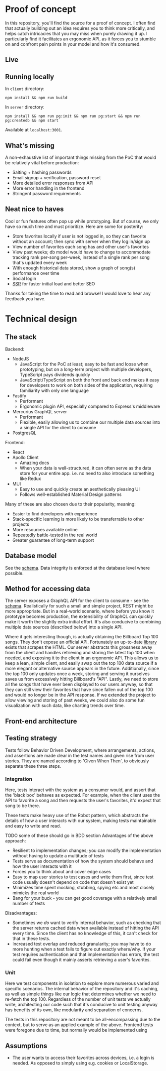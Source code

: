 # Proof of concept
In this repository, you'll find the source for a proof of concept. I often find that actually building out an idea requires you to think more critically, and helps catch intricacies that you may miss when purely drawing it up. I particularly find it facilitates an ergonomic API, as it forces you to stumble on and confront pain points in your model and how it's consumed.

## Live

## Running locally
In `client` directory:

`npm install && npm run build`

In `server` directory:

`npm install && npm run pg:init && npm run pg:start && npm run pg:createdb && npm start`

Available at `localhost:3001`.


## What's missing
A non-exhaustive list of important things missing from the PoC that would be relatively vital before production:
- Salting + hashing passwords
- Email signup + verification, password reset
- More detailed error responses from API
- More error handling in the frontend
- Stringent password requirements

## Neat nice to haves
Cool or fun features often pop up while prototyping. But of course, we only have so much time and must prioritize. Here are some for posterity:
- Store favorites locally if user is not logged in, so they can favorite without an account; then sync with server when they log in/sign up
- View number of favorites each song has and other user's favorites
- View past weeks; db model would have to change to accommodate tracking rank per-song per-week, instead of a single rank per song that's updated every week
- With enough historical data stored, show a graph of song(s) performance over time
- Social login
- [SSR](https://github.com/fastify/fastify-vite) for faster initial load and better SEO

Thanks for taking the time to read and browse! I would love to hear any feedback you have.

# Technical design

## The stack
Backend:
- NodeJS
	- JavaScript for the PoC at least; easy to be fast and loose when prototyping, but on a long-term project with multiple developers, TypeScript pays dividends quickly
	- JavaScript/TypeScript on both the front and back end makes it easy for developers to work on both sides of the application, requiring familiarity with only one language
- Fastify
	- Performant
	- Ergonomic plugin API, especially compared to Express's middleware
- Mercurius GraphQL server 
	- Performant
	- Flexible, easily allowing us to combine our multiple data sources into a single API for the client to consume
- PostgresQL

Frontend:
- React
- Apollo Client
	- Amazing docs
	- When your data is well-structured, it can often serve as the data store for your entire app. i.e. no need to also introduce something like Redux
- MUI
	- Easy to use and quickly create an aesthetically pleasing UI
	- Follows well-established Material Design patterns

Many of these are also chosen due to their popularity, meaning:
- Easier to find developers with experience
- Stack-specific learning is more likely to be transferrable to other projects
- More resources available online
- Repeatedly battle-tested in the real world
- Greater guarantee of long-term support
	
## Database model
See the [schema](/server/sql/migrations/1_create-initial-schema.sql). Data integrity is enforced at the database level where possible.

## Method for accessing data
The server exposes a GraphQL API for the client to consume - see the [schema](/server/gql/schema.gql). Realistically for such a small and simple project, REST might be more appropriate. But in a real-world scenario, where before you know it prototype becomes production, the extensibility of GraphQL can quickly make it worth the slightly extra initial effort.  It's also conducive to combining multiple data sources (described below) into a single API.

Where it gets interesting though, is actually obtaining the Billboard Top 100 songs. They don't expose an official API. Fortunately an up-to-date [library](https://github.com/darthbatman/billboard-top-100) exists that scrapes the HTML. Our server abstracts this grossness away from the client and handles retrieving and storing the latest top 100 when needed, and exposing it to the client in an ergonomic API. This allows us to keep a lean, simple client, and easily swap out the top 100 data source if a more elegant or alternative source appears in the future. Additionally, since the top 100 only updates once a week, storing and serving it ourselves saves us from excessively hitting Billboard's "API". Lastly, we need to store all the songs that have ever been displayed to our users anyway, so that they can still view their favorites that have since fallen out of the top 100 and would no longer be in the API response. If we extended the project to allow viewing and storing of past weeks, we could also do some fun visualization with such data, like charting trends over time.

## Front-end architecture

## Testing strategy
Tests follow Behavior Driven Development, where arrangements, actions, and assertions are made clear in the test names and given rise from user stories. They are named according to 'Given When Then', to obviously separate these three steps.

### Integration
Here, tests interact with the system as a consumer would, and assert that the 'black box' behaves as expected. For example, when the client uses the API to favorite a song and then requests the user's favorites, it'd expect that song to be there.

These tests make heavy use of the Robot pattern, which abstracts the details of how a user interacts with our system, making tests maintainable and easy to write and read.

TODO some of these should go in BDD section
Advantages of the above approach:
- Resilient to implementation changes; you can modify the implementation without having to update a multitude of tests
- Tests serve as documentation of how the system should behave and how the user interacts with it
- Forces you to think about and cover edge cases
- Easy to map user stories to test cases and write them first, since test code usually doesn't depend on code that doesn't exist yet
- Minimizes time spent mocking, stubbing, spying etc and most closely mimicks the real world
- Bang for your buck - you can get good coverage with a relatively small number of tests

Disadvantages:
- Sometimes we *do* want to verify internal behavior, such as checking that the server returns cached data when available instead of hitting the API every time. Since the client has no knowledge of this, it can't check for that in these tests.
- Increased test overlap and reduced granularity; you may have to do more hunting when a test fails to figure out exactly where/why. If your test requires authentication and that implementation has errors, the test could fail even though it mainly asserts retrieving a user's favorites.

### Unit
Here we test components in isolation to explore more numerous varied and specific scenarios. The internal behavior of the repository and it's caching, as well as simple things like our logic that determines whether we need to re-fetch the top 100. Regardless of the number of unit tests we actually write, architecting our code such that it's conducive to unit testing anyway has benefits of its own, like modularity and separation of concerns.

The tests in this repository are not meant to be all-encompassing due to the context, but to serve as an applied example of the above. Frontend tests were foregone due to time, but normally would be implemented using

## Assumptions
- The user wants to access their favorites across devices, i.e. a login is needed. As opposed to simply using e.g. cookies or LocalStorage.